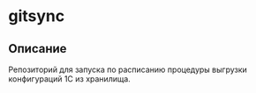 # gitsync

## Описание

Репозиторий для запуска по расписанию процедуры выгрузки конфигураций 1С из хранилища.
